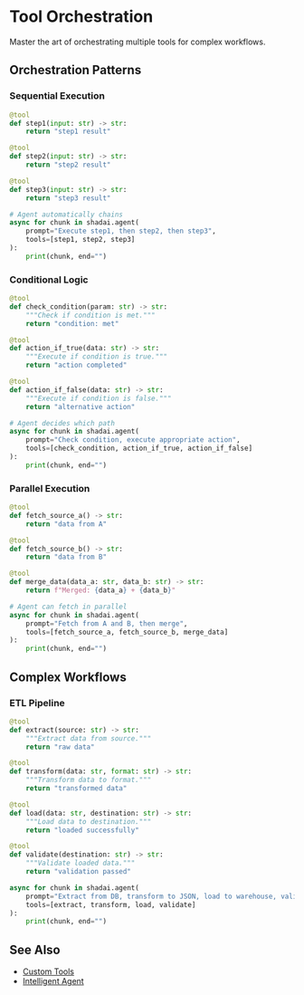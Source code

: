 # Tool Orchestration

Master the art of orchestrating multiple tools for complex workflows.

## Orchestration Patterns

### Sequential Execution

```python
@tool
def step1(input: str) -> str:
    return "step1 result"

@tool
def step2(input: str) -> str:
    return "step2 result"

@tool
def step3(input: str) -> str:
    return "step3 result"

# Agent automatically chains
async for chunk in shadai.agent(
    prompt="Execute step1, then step2, then step3",
    tools=[step1, step2, step3]
):
    print(chunk, end="")
```

### Conditional Logic

```python
@tool
def check_condition(param: str) -> str:
    """Check if condition is met."""
    return "condition: met"

@tool
def action_if_true(data: str) -> str:
    """Execute if condition is true."""
    return "action completed"

@tool
def action_if_false(data: str) -> str:
    """Execute if condition is false."""
    return "alternative action"

# Agent decides which path
async for chunk in shadai.agent(
    prompt="Check condition, execute appropriate action",
    tools=[check_condition, action_if_true, action_if_false]
):
    print(chunk, end="")
```

### Parallel Execution

```python
@tool
def fetch_source_a() -> str:
    return "data from A"

@tool
def fetch_source_b() -> str:
    return "data from B"

@tool
def merge_data(data_a: str, data_b: str) -> str:
    return f"Merged: {data_a} + {data_b}"

# Agent can fetch in parallel
async for chunk in shadai.agent(
    prompt="Fetch from A and B, then merge",
    tools=[fetch_source_a, fetch_source_b, merge_data]
):
    print(chunk, end="")
```

## Complex Workflows

### ETL Pipeline

```python
@tool
def extract(source: str) -> str:
    """Extract data from source."""
    return "raw data"

@tool
def transform(data: str, format: str) -> str:
    """Transform data to format."""
    return "transformed data"

@tool
def load(data: str, destination: str) -> str:
    """Load data to destination."""
    return "loaded successfully"

@tool
def validate(destination: str) -> str:
    """Validate loaded data."""
    return "validation passed"

async for chunk in shadai.agent(
    prompt="Extract from DB, transform to JSON, load to warehouse, validate",
    tools=[extract, transform, load, validate]
):
    print(chunk, end="")
```

## See Also

- [Custom Tools](custom-tools.md)
- [Intelligent Agent](../core-concepts/intelligent-agent.md)
